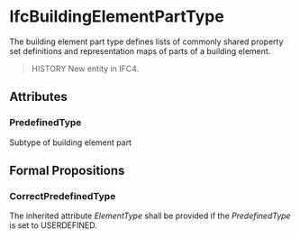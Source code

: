 # IfcBuildingElementPartType

The building element part type defines lists of commonly shared property set definitions and representation maps of parts of a building element.<!-- end of definition -->

> HISTORY New entity in IFC4.

## Attributes

### PredefinedType
Subtype of building element part

## Formal Propositions

### CorrectPredefinedType
The inherited attribute _ElementType_ shall be provided if the _PredefinedType_ is set to USERDEFINED.
